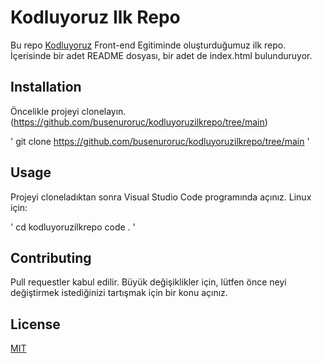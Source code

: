 # Kodluyoruz Ilk Repo
Bu repo [Kodluyoruz](https://kodluyoruz.org/) Front-end Egitiminde oluşturduğumuz ilk repo. İçerisinde bir adet README dosyası, bir adet de index.html bulunduruyor.

## Installation
Öncelikle projeyi clonelayın. (https://github.com/busenuroruc/kodluyoruzilkrepo/tree/main)

'
git clone https://github.com/busenuroruc/kodluyoruzilkrepo/tree/main
'

## Usage
Projeyi cloneladıktan sonra Visual Studio Code programında açınız.
Linux için:

'
cd kodluyoruzilkrepo
code .
'

## Contributing
Pull requestler kabul edilir. Büyük değişiklikler için, lütfen önce neyi değiştirmek istediğinizi tartışmak için bir konu açınız.

## License
[MIT](https://choosealicense.com/licenses/mit/)

